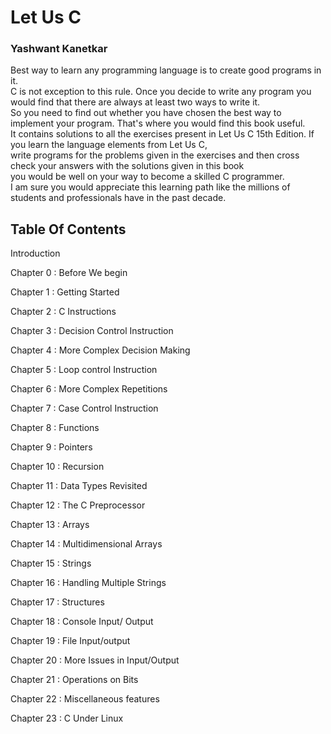 # Let Us C
### Yashwant Kanetkar

Best way to learn any programming language is to create good programs in it.   
C is not exception to this rule. Once you decide to write any program you would find that there are always at least two ways to write it.   
So you need to find out whether you have chosen the best way to implement your program. That's where you would find this book useful.   
It contains solutions to all the exercises present in Let Us C 15th Edition. If you learn the language elements from Let Us C,   
write programs for the problems given in the exercises and then cross check your answers with the solutions given in this book   
you would be well on your way to become a skilled C programmer.   
I am sure you would appreciate this learning path like the millions of students and professionals have in the past decade.  

## Table Of Contents

Introduction

Chapter 0 : Before We begin

Chapter 1 : Getting Started

Chapter 2 : C Instructions

Chapter 3 : Decision Control Instruction

Chapter 4 : More Complex Decision Making

Chapter 5 : Loop control Instruction

Chapter 6 : More Complex Repetitions

Chapter 7 : Case Control Instruction

Chapter 8 : Functions

Chapter 9 : Pointers

Chapter 10 : Recursion

Chapter 11 : Data Types Revisited

Chapter 12 : The C Preprocessor

Chapter 13 : Arrays

Chapter 14 : Multidimensional Arrays

Chapter 15 : Strings

Chapter 16 : Handling Multiple Strings

Chapter 17 : Structures

Chapter 18 : Console Input/ Output

Chapter 19 : File Input/output

Chapter 20 : More Issues in Input/Output

Chapter 21 : Operations on Bits

Chapter 22 : Miscellaneous features

Chapter 23 : C Under Linux
